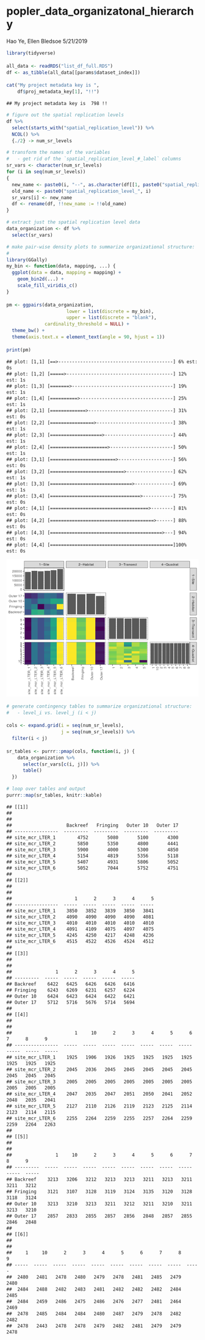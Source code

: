 popler\_data\_organizatonal\_hierarchy
================
Hao Ye, Ellen Bledsoe
5/21/2019

``` r
library(tidyverse)

all_data <- readRDS("list_df_full.RDS")
df <- as_tibble(all_data[[params$dataset_index]])

cat("My project metadata key is ", 
    df$proj_metadata_key[1], "!!")
```

    ## My project metadata key is  798 !!

``` r
# figure out the spatial replication levels
df %>% 
  select(starts_with("spatial_replication_level")) %>%
  NCOL() %>%
  {./2} -> num_sr_levels
```

``` r
# transform the names of the variables
#   - get rid of the `spatial_replication_level_#_label` columns
sr_vars <- character(num_sr_levels)
for (i in seq(num_sr_levels))
{
  new_name <- paste0(i, "--", as.character(df[[1, paste0("spatial_replication_level_", i, "_label")]]))
  old_name <- paste0("spatial_replication_level_", i)
  sr_vars[i] <- new_name
  df <- rename(df, !!new_name := !!old_name)
}
```

``` r
# extract just the spatial replication level data
data_organization <- df %>%
  select(sr_vars)
```

``` r
# make pair-wise density plots to summarize organizational structure:
# 
library(GGally)
my_bin <- function(data, mapping, ...) {
  ggplot(data = data, mapping = mapping) +
    geom_bin2d(...) +
    scale_fill_viridis_c()
}

pm <- ggpairs(data_organization, 
                      lower = list(discrete = my_bin), 
                      upper = list(discrete = "blank"), 
              cardinality_threshold = NULL) + 
  theme_bw() + 
  theme(axis.text.x = element_text(angle = 90, hjust = 1))

print(pm)
```

    ## plot: [1,1] [==>------------------------------------------] 6% est: 0s
    ## plot: [1,2] [=====>---------------------------------------] 12% est: 1s
    ## plot: [1,3] [=======>-------------------------------------] 19% est: 1s
    ## plot: [1,4] [==========>----------------------------------] 25% est: 1s
    ## plot: [2,1] [=============>-------------------------------] 31% est: 0s
    ## plot: [2,2] [================>----------------------------] 38% est: 1s
    ## plot: [2,3] [===================>-------------------------] 44% est: 1s
    ## plot: [2,4] [=====================>-----------------------] 50% est: 1s
    ## plot: [3,1] [========================>--------------------] 56% est: 0s
    ## plot: [3,2] [===========================>-----------------] 62% est: 1s
    ## plot: [3,3] [==============================>--------------] 69% est: 1s
    ## plot: [3,4] [=================================>-----------] 75% est: 0s
    ## plot: [4,1] [====================================>--------] 81% est: 0s
    ## plot: [4,2] [======================================>------] 88% est: 0s
    ## plot: [4,3] [=========================================>---] 94% est: 0s
    ## plot: [4,4] [=============================================]100% est: 0s

![](data_report-128_files/figure-markdown_github/unnamed-chunk-5-1.png)

``` r
# generate contingency tables to summarize organizational structure:
#   - level_i vs. level_j (i < j)

cols <- expand.grid(i = seq(num_sr_levels), 
                    j = seq(num_sr_levels)) %>%
  filter(i < j)

sr_tables <- purrr::pmap(cols, function(i, j) {
    data_organization %>%
      select(sr_vars[c(i, j)]) %>%
      table()
  })
```

``` r
# loop over tables and output
purrr::map(sr_tables, knitr::kable)
```

    ## [[1]]
    ## 
    ## 
    ##                    Backreef   Fringing   Outer 10   Outer 17
    ## ----------------  ---------  ---------  ---------  ---------
    ## site_mcr_LTER_1        4752       5080       5100       4300
    ## site_mcr_LTER_2        5850       5350       4800       4441
    ## site_mcr_LTER_3        5900       4000       5300       4850
    ## site_mcr_LTER_4        5154       4819       5356       5118
    ## site_mcr_LTER_5        5407       4931       5806       5052
    ## site_mcr_LTER_6        5052       7044       5752       4751
    ## 
    ## [[2]]
    ## 
    ## 
    ##                       1      2      3      4      5
    ## ----------------  -----  -----  -----  -----  -----
    ## site_mcr_LTER_1    3850   3852   3839   3850   3841
    ## site_mcr_LTER_2    4090   4090   4090   4090   4081
    ## site_mcr_LTER_3    4010   4010   4010   4010   4010
    ## site_mcr_LTER_4    4091   4109   4075   4097   4075
    ## site_mcr_LTER_5    4245   4250   4217   4248   4236
    ## site_mcr_LTER_6    4515   4522   4526   4524   4512
    ## 
    ## [[3]]
    ## 
    ## 
    ##                1      2      3      4      5
    ## ---------  -----  -----  -----  -----  -----
    ## Backreef    6422   6425   6426   6426   6416
    ## Fringing    6243   6269   6231   6257   6224
    ## Outer 10    6424   6423   6424   6422   6421
    ## Outer 17    5712   5716   5676   5714   5694
    ## 
    ## [[4]]
    ## 
    ## 
    ##                       1     10      2      3      4      5      6      7      8      9
    ## ----------------  -----  -----  -----  -----  -----  -----  -----  -----  -----  -----
    ## site_mcr_LTER_1    1925   1906   1926   1925   1925   1925   1925   1925   1925   1925
    ## site_mcr_LTER_2    2045   2036   2045   2045   2045   2045   2045   2045   2045   2045
    ## site_mcr_LTER_3    2005   2005   2005   2005   2005   2005   2005   2005   2005   2005
    ## site_mcr_LTER_4    2047   2035   2047   2051   2050   2041   2052   2048   2035   2041
    ## site_mcr_LTER_5    2127   2110   2126   2119   2123   2125   2114   2123   2114   2115
    ## site_mcr_LTER_6    2255   2264   2259   2255   2257   2264   2259   2259   2264   2263
    ## 
    ## [[5]]
    ## 
    ## 
    ##                1     10      2      3      4      5      6      7      8      9
    ## ---------  -----  -----  -----  -----  -----  -----  -----  -----  -----  -----
    ## Backreef    3213   3206   3212   3213   3213   3211   3213   3211   3211   3212
    ## Fringing    3121   3107   3128   3119   3124   3135   3120   3128   3118   3124
    ## Outer 10    3213   3210   3213   3211   3212   3211   3210   3211   3213   3210
    ## Outer 17    2857   2833   2855   2857   2856   2848   2857   2855   2846   2848
    ## 
    ## [[6]]
    ## 
    ## 
    ##     1     10      2      3      4      5      6      7      8      9
    ## -----  -----  -----  -----  -----  -----  -----  -----  -----  -----
    ##  2480   2481   2478   2480   2479   2478   2481   2485   2479   2480
    ##  2484   2488   2482   2483   2481   2482   2482   2482   2484   2485
    ##  2484   2459   2486   2475   2486   2476   2477   2481   2464   2469
    ##  2478   2485   2484   2484   2480   2487   2479   2478   2482   2482
    ##  2478   2443   2478   2478   2479   2482   2481   2479   2479   2478
